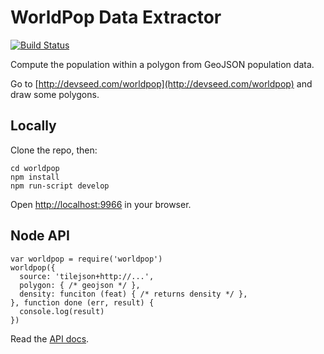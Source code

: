 # WorldPop Data Extractor
[![Build Status](https://travis-ci.org/developmentseed/worldpop.svg?branch=master)](https://travis-ci.org/developmentseed/worldpop)

Compute the population within a polygon from GeoJSON population data. 

Go to [http://devseed.com/worldpop](http://devseed.com/worldpop) and draw
some polygons.

## Locally

Clone the repo, then:
```
cd worldpop
npm install
npm run-script develop
```

Open [http://localhost:9966](http://localhost:9966) in your browser.


## Node API
```
var worldpop = require('worldpop')
worldpop({
  source: 'tilejson+http://...',
  polygon: { /* geojson */ },
  density: funciton (feat) { /* returns density */ },
}, function done (err, result) {
  console.log(result)
})
```

Read the [API docs](API.md).

